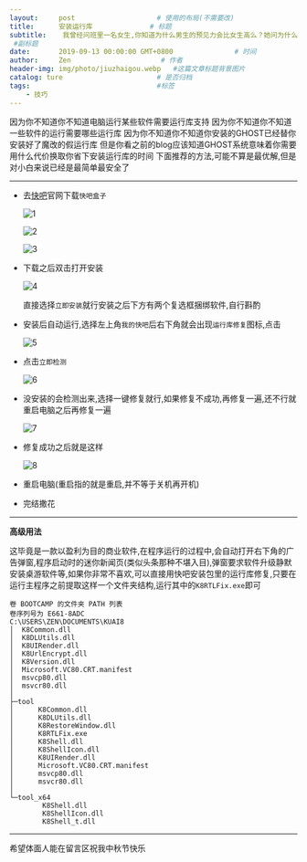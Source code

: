 ```yaml
---
layout:     post                    # 使用的布局(不需要改)
title:      安装运行库              # 标题
subtitle:    我曾经问班里一名女生,你知道为什么男生的预见力会比女生高么？她问为什么.我说,举个例子,我知道10年后我的孩子姓黄,你知道你10年后孩子姓什么吗？她幽幽地说:也姓黄...在班里同学的欢呼声中我明白了她的意思,再回头看她,是那满脸的温柔,像一朵娇羞的花,时光转逝,3年后她成了我后妈
 #副标题
date:       2019-09-13 00:00:00 GMT+0800               # 时间
author:     Zen                      # 作者
header-img: img/photo/jiuzhaigou.webp   #这篇文章标题背景图片
catalog: ture                       # 是否归档
tags:                               #标签
    - 技巧
---
```

因为你不知道你不知道电脑运行某些软件需要运行库支持
因为你不知道你不知道一些软件的运行需要哪些运行库
因为你不知道你不知道你安装的GHOST已经替你安装好了魔改的假运行库
但是你看之前的blog应该知道GHOST系统意味着你需要用什么代价换取你省下安装运行库的时间
下面推荐的方法,可能不算是最优解,但是对小白来说已经是最简单最安全了

----

+ 去[快吧](http://www.kuai8.com/)官网下载`快吧盒子`

  ![1](https://raw.githubusercontent.com/zhangyiming748/zhangyiming748.github.io/master/img/kuai8/1.png)

  ![2](https://raw.githubusercontent.com/zhangyiming748/zhangyiming748.github.io/master/img/kuai8/2.png)

  ![3](https://raw.githubusercontent.com/zhangyiming748/zhangyiming748.github.io/master/img/kuai8/3.png)

+ 下载之后双击打开安装

  ![4](https://raw.githubusercontent.com/zhangyiming748/zhangyiming748.github.io/master/img/kuai8/4.png)

  直接选择`立即安装`就行安装之后下方有两个复选框捆绑软件,自行斟酌

+ 安装后自动运行,选择左上角`我的快吧`后右下角就会出现`运行库修复`图标,点击

  ![5](https://raw.githubusercontent.com/zhangyiming748/zhangyiming748.github.io/master/img/kuai8/5.png)

+ 点击`立即检测`

  ![6](https://raw.githubusercontent.com/zhangyiming748/zhangyiming748.github.io/master/img/kuai8/6.png)

+ 没安装的会检测出来,选择一键修复就行,如果修复不成功,再修复一遍,还不行就重启电脑之后再修复一遍

  ![7](https://raw.githubusercontent.com/zhangyiming748/zhangyiming748.github.io/master/img/kuai8/7.png)

+ 修复成功之后就是这样

  ![8](https://raw.githubusercontent.com/zhangyiming748/zhangyiming748.github.io/master/img/kuai8/8.png)

+ 重启电脑(重启指的就是重启,并不等于关机再开机)

+ 完结撒花


----

**高级用法**

这毕竟是一款以盈利为目的商业软件,在程序运行的过程中,会自动打开右下角的广告弹窗,程序启动时的迷你新闻页(类似头条那种不堪入目),弹窗要求软件升级静默安装桌游软件等,如果你非常不喜欢,可以直接用快吧安装包里的运行库修复,只要在运行主程序之前提取这样一个文件夹结构,运行其中的`K8RTLFix.exe`即可

```
卷 BOOTCAMP 的文件夹 PATH 列表
卷序列号为 E661-8ADC
C:\USERS\ZEN\DOCUMENTS\KUAI8
│  K8Common.dll
│  K8DLUtils.dll
│  K8UIRender.dll
│  K8UrlEncrypt.dll
│  K8Version.dll
│  Microsoft.VC80.CRT.manifest
│  msvcp80.dll
│  msvcr80.dll
│  
├─tool
│      K8Common.dll
│      K8DLUtils.dll
│      K8RestoreWindow.dll
│      K8RTLFix.exe
│      K8Shell.dll
│      K8ShellIcon.dll
│      K8UIRender.dll
│      Microsoft.VC80.CRT.manifest
│      msvcp80.dll
│      msvcr80.dll
│      
└─tool_x64
        K8Shell.dll
        K8ShellIcon.dll
        K8Shell_t.dll
```
----
希望体面人能在留言区祝我中秋节快乐
